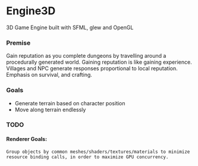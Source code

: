 # Engine3D
3D Game Engine built with SFML, glew and OpenGL

### Premise
Gain reputation as you complete dungeons by travelling around a procedurally
generated world. Gaining reputation is like gaining experience. Villages and
NPC generate responses proportional to local reputation. Emphasis on
survival, and crafting.

### Goals
 - Generate terrain based on character position
 - Move along terrain endlessly

### TODO
#### Renderer Goals:
    Group objects by common meshes/shaders/textures/materials to minimize
    resource binding calls, in order to maximize GPU concurrency.
